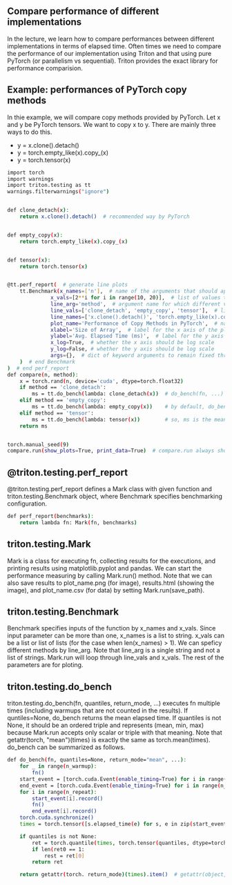 ## Compare performance of different implementations
In the lecture, we learn how to compare performances between different implementations in terms of elapsed time.
Often times we need to compare the performance of our implementation using Triton and that using pure PyTorch (or parallelism vs sequential).
Triton provides the exact library for performance comparision.


## Example: performances of PyTorch copy methods
In thie example, we will compare copy methods provided by PyTorch. Let x and y be PyTorch tensors. We want to copy x to y.
There are mainly three ways to do this.
- y = x.clone().detach()
- y = torch.empty_like(x).copy\_(x)
- y = torch.tensor(x)

```bash
import torch
import warnings
import triton.testing as tt
warnings.filterwarnings("ignore")


def clone_detach(x):
    return x.clone().detach()  # recommended way by PyTorch


def empty_copy(x):
    return torch.empty_like(x).copy_(x)


def tensor(x):
    return torch.tensor(x)


@tt.perf_report(  # generate line plots
    tt.Benchmark(x_names=['n'],  # name of the arguments that should appear on the x axis of the plot
              x_vals=[2**i for i in range(10, 20)],  # list of values to use for arguments in x_names
              line_arg='method',  # argument name for which different values correspond to different lines in the plot
              line_vals=['clone_detach', 'empty_copy', 'tensor'],  # list of values to use for the arguments in line_arg
              line_names=['x.clone().detach()', 'torch.empty_like(x).copy_(x)', 'torch.tensor(x)'],  # label names for the different lines
              plot_name='Performance of Copy Methods in PyTorch',  # name of the plot
              xlabel='Size of Array',  # label for the x axis of the plot
              ylabel='Avg. Elapsed Time (ms)',  # label for the y axis of the plot
              x_log=True,  # whether the x axis should be log scale
              y_log=False, # whether the y axis should be log scale
              args={},  # dict of keyword arguments to remain fixed throughout the benchmark
    )  # end Benchmark
)  # end perf_report
def compare(n, method):
    x = torch.rand(n, device='cuda', dtype=torch.float32)
    if method == 'clone_detach':
        ms = tt.do_bench(lambda: clone_detach(x))  # do_bench(fn, ...) runs fn few times for warmup and then run fn multiple times for measuring time
    elif method == 'empty_copy':
        ms = tt.do_bench(lambda: empty_copy(x))    # by default, do_bencn(..., quantiles=None, return_mode="mean"), and returns torch.mean(times).item()
    elif method == 'tensor':
        ms = tt.do_bench(lambda: tensor(x))        # so, ms is the mean time of the multiple runs.
    return ms


torch.manual_seed(9)
compare.run(show_plots=True, print_data=True)  # compare.run always show plots and then print data. defaults are false.
```

## @triton.testing.perf_report
@triton.testing.perf_report defines a Mark class with given function and triton.testing.Benchmark object, where Benchmark specifies benchmarking configuration.

```bash
def perf_report(benchmarks):
    return lambda fn: Mark(fn, benchmarks)
```

## triton.testing.Mark
Mark is a class for executing fn, collecting results for the executions, and printing results using matplotlib.pyplot and pandas.
We can start the performance measuring by calling Mark.run() method.
Note that we can also save results to plot_name.png (for image), results.html (showing the image), and plot_name.csv (for data) by setting Mark.run(save_path).


## triton.testing.Benchmark
Benchmark specifies inputs of the function by x_names and x_vals. Since input parameter can be more than one, x_names is a list to string. x_vals can be a list or list of lists (for the case when len(x_names) > 1). We can speficy different methods by line_arg. Note that line_arg is a single string and not a list of strings. Mark.run will loop through line_vals and x_vals. The rest of the parameters are for ploting.


## triton.testing.do_bench
triton.testing.do_bench(fn, quantiles, return_mode, ...) executes fn multiple times (including warmups that are not counted in the results). If quntiles=None, do_bench returns the mean elapsed time. If quantiles is not None, it should be an ordered triple and represents (mean, min, max) because Mark.run accepts only scalar or triple with that meaning. Note that getattr(torch, "mean")(times) is exactly the same as torch.mean(times). do_bench can be summarized as follows.

```bash
def do_bench(fn, quantiles=None, return_mode="mean", ...):
    for _ in range(n_warmup):
        fn()
    start_event = [torch.cuda.Event(enable_timing=True) for i in range(n_repeat)]
    end_event = [torch.cuda.Event(enable_timing=True) for i in range(n_repeat)]
    for i in range(n_repeat):
        start_event[i].record()
        fn()
        end_event[i].record()
    torch.cuda.synchronize()
    times = torch.tensor([s.elapsed_time(e) for s, e in zip(start_event, end_event)], dtype=torch.float)

    if quantiles is not None:
        ret = torch.quantile(times, torch.tensor(quantiles, dtype=torch.float)).tolist()
        if len(ret0 == 1:
            rest = ret[0]
        return ret

    return getattr(torch. return_mode)(times).item()  # getattr(object, 'name') returns the member of object for the name
```
